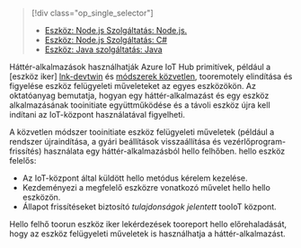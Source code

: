 > [!div class="op_single_selector"]
> * [Eszköz: Node.js Szolgáltatás: Node.js.](../articles/iot-hub/iot-hub-node-node-device-management-get-started.md)
> * [Eszköz: Node.js Szolgáltatás: C#](../articles/iot-hub/iot-hub-csharp-node-device-management-get-started.md)
> * [Eszköz: Java szolgáltatás: Java](../articles/iot-hub/iot-hub-java-java-device-management-getstarted.md)

Háttér-alkalmazások használhatják Azure IoT Hub primitívek, például a [eszköz iker] [ lnk-devtwin] és [módszerek közvetlen][lnk-c2dmethod], tooremotely elindítása és figyelése eszköz felügyeleti műveleteket az egyes eszközökön. Az oktatóanyag bemutatja, hogyan egy háttér-alkalmazást és egy eszköz alkalmazásának tooinitiate együttműködése és a távoli eszköz újra kell indítani az IoT-központ használatával figyelheti.

A közvetlen módszer tooinitiate eszköz felügyeleti műveletek (például a rendszer újraindítása, a gyári beállítások visszaállítása és vezérlőprogram-frissítés) használata egy háttér-alkalmazásból hello felhőben. hello eszköz felelős:

* Az IoT-központ által küldött hello metódus kérelem kezelése.
* Kezdeményezi a megfelelő eszközre vonatkozó művelet hello hello eszközön.
* Állapot frissítéseket biztosító *tulajdonságok jelentett* tooIoT központ.

Hello felhő toorun eszköz iker lekérdezések tooreport hello előrehaladását, hogy az eszköz felügyeleti műveletek is használhatja a háttér-alkalmazást.

[lnk-devtwin]: ../articles/iot-hub/iot-hub-devguide-device-twins.md
[lnk-c2dmethod]: ../articles/iot-hub/iot-hub-devguide-direct-methods.md

